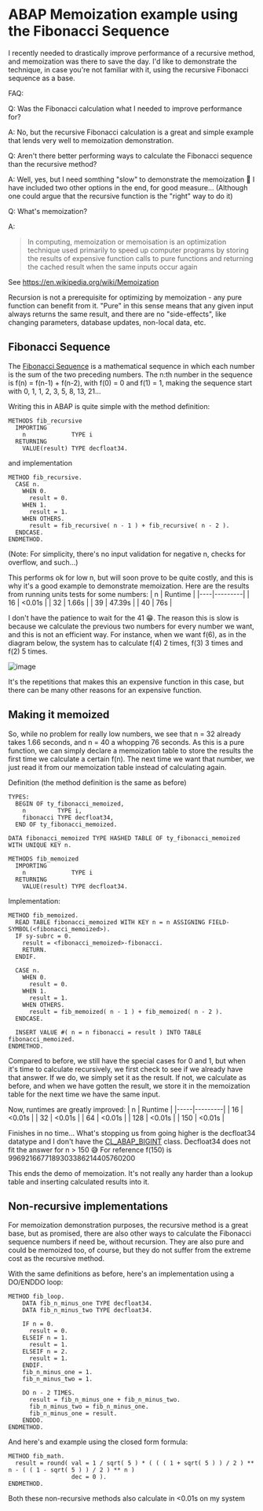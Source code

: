 # ABAP Memoization example using the Fibonacci Sequence
I recently needed to drastically improve performance of a recursive method, and memoization was there to save the day.
I'd like to demonstrate the technique, in case you're not familiar with it, using the recursive Fibonacci sequence as a base.

FAQ:

Q: Was the Fibonacci calculation what I needed to improve performance for?

A: No, but the recursive Fibonacci calculation is a great and simple example that lends very well to memoization demonstration.


Q: Aren't there better performing ways to calculate the Fibonacci sequence than the recursive method?

A: Well, yes, but I need somthing "slow" to demonstrate the memoization 🙂 I have included two other options in the end, for good measure... (Although one could argue that the recursive function is the "right" way to do it)


Q: What's memoization?

A:
> In computing, memoization or memoisation is an optimization technique used primarily to speed up computer programs by storing the results of expensive function calls to pure functions and returning the cached result when the same inputs occur again

See https://en.wikipedia.org/wiki/Memoization

Recursion is not a prerequisite for optimizing by memoization - any pure function can benefit from it. "Pure" in this sense means that any given input always returns the same result, and there are no "side-effects", like changing parameters, database updates, non-local data, etc.


## Fibonacci Sequence
The [Fibonacci Sequence](https://en.wikipedia.org/wiki/Fibonacci_sequence) is a mathematical sequence in which each number is the sum of the two preceding numbers.
The n:th number in the sequence is f(n) = f(n-1) + f(n-2), with f(0) = 0 and f(1) = 1, making the sequence start with 0, 1, 1, 2, 3, 5, 8, 13, 21...

Writing this in ABAP is quite simple with the method definition:
```ABAP
METHODS fib_recursive
  IMPORTING
    n             TYPE i
  RETURNING
    VALUE(result) TYPE decfloat34.
```
and implementation
```ABAP
METHOD fib_recursive.
  CASE n.
    WHEN 0.
      result = 0.
    WHEN 1.
      result = 1.
    WHEN OTHERS.
      result = fib_recursive( n - 1 ) + fib_recursive( n - 2 ).
  ENDCASE.
ENDMETHOD.
```
(Note: For simplicity, there's no input validation for negative n, checks for overflow, and such...)

This performs ok for low n, but will soon prove to be quite costly, and this is why it's a good example to demonstrate memoization. Here are the results from running units tests for some numbers:
| n  | Runtime |
|----|---------|
| 16 | <0.01s  |
| 32 | 1.66s   |
| 39 | 47.39s  |
| 40 | 76s     |

I don't have the patience to wait for the 41 😁. The reason this is slow is because we calculate the previous two numbers for every number we want, and this is not an efficient way.
For instance, when we want f(6), as in the diagram below, the system has to calculate f(4) 2 times, f(3) 3 times and f(2) 5 times.

![image](https://github.com/joltdx/abap-memoization-example/assets/74537631/9c1657b0-f23f-45a4-8f1e-1b1d81ece483)


It's the repetitions that makes this an expensive function in this case, but there can be many other reasons for an expensive function.

## Making it memoized
So, while no problem for really low numbers, we see that n = 32 already takes 1.66 seconds, and n = 40 a whopping 76 seconds.
As this is a pure function, we can simply declare a memoization table to store the results the first time we calculate a certain f(n). The next time we want that number, we just read it from our memoization table instead of calculating again.

Definition (the method definition is the same as before)
```ABAP
TYPES:
  BEGIN OF ty_fibonacci_memoized,
    n         TYPE i,
    fibonacci TYPE decfloat34,
  END OF ty_fibonacci_memoized.

DATA fibonacci_memoized TYPE HASHED TABLE OF ty_fibonacci_memoized WITH UNIQUE KEY n.

METHODS fib_memoized
  IMPORTING
    n             TYPE i
  RETURNING
    VALUE(result) TYPE decfloat34.
```

Implementation:
```ABAP
METHOD fib_memoized.
  READ TABLE fibonacci_memoized WITH KEY n = n ASSIGNING FIELD-SYMBOL(<fibonacci_memoized>).
  IF sy-subrc = 0.
    result = <fibonacci_memoized>-fibonacci.
    RETURN.
  ENDIF.

  CASE n.
    WHEN 0.
      result = 0.
    WHEN 1.
      result = 1.
    WHEN OTHERS.
      result = fib_memoized( n - 1 ) + fib_memoized( n - 2 ).
  ENDCASE.

  INSERT VALUE #( n = n fibonacci = result ) INTO TABLE fibonacci_memoized.
ENDMETHOD.
```
Compared to before, we still have the special cases for 0 and 1, but when it's time to calculate recursively, we first check to see if we already have that answer.
If we do, we simply set it as the result. If not, we calculate as before, and when we have gotten the result, we store it in the memoization table for the next time we have the same input.

Now, runtimes are greatly improved:
| n   | Runtime |
|-----|---------|
| 16  | <0.01s  |
| 32  | <0.01s  |
| 64  | <0.01s  |
| 128 | <0.01s  |
| 150 | <0.01s  |

Finishes in no time... What's stopping us from going higher is the decfloat34 datatype and I don't have the [CL_ABAP_BIGINT](https://blogs.sap.com/2023/08/09/new-classes-for-arbitrary-precision-arithmetic-in-abap/) class. Decfloat34 does not fit the answer for n > 150 😅
For reference f(150) is 9969216677189303386214405760200

This ends the demo of memoization. It's not really any harder than a lookup table and inserting calculated results into it.

## Non-recursive implementations
For memoization demonstration purposes, the recursive method is a great base, but as promised, there are also other ways to calculate the Fibonacci sequence numbers if need be, without recursion. They are also pure and could be memoized too, of course, but they do not suffer from the extreme cost as the recursive method.

With the same definitions as before, here's an implementation using a DO/ENDDO loop:
```ABAP
METHOD fib_loop.
    DATA fib_n_minus_one TYPE decfloat34.
    DATA fib_n_minus_two TYPE decfloat34.

    IF n = 0.
      result = 0.
    ELSEIF n = 1.
      result = 1.
    ELSEIF n = 2.
      result = 1.
    ENDIF.
    fib_n_minus_one = 1.
    fib_n_minus_two = 1.

    DO n - 2 TIMES.
      result = fib_n_minus_one + fib_n_minus_two.
      fib_n_minus_two = fib_n_minus_one.
      fib_n_minus_one = result.
    ENDDO.
ENDMETHOD.
```
And here's and example using the closed form formula:
```ABAP
METHOD fib_math.
  result = round( val = 1 / sqrt( 5 ) * ( ( ( 1 + sqrt( 5 ) ) / 2 ) ** n - ( ( 1 - sqrt( 5 ) ) / 2 ) ** n )
                  dec = 0 ).
ENDMETHOD.
```
Both these non-recursive methods also calculate in <0.01s on my system
